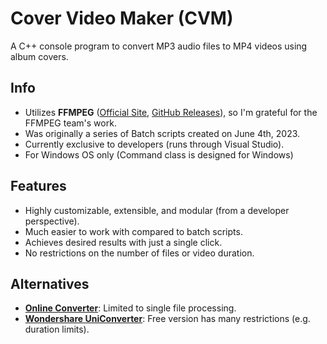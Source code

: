 # Cover Video Maker (CVM)
A C++ console program to convert MP3 audio files to MP4 videos using album covers.


## Info
- Utilizes **FFMPEG** ([Official Site](https://www.ffmpeg.org/about.html), [GitHub Releases](https://github.com/GyanD/codexffmpeg/releases)), so I'm grateful for the FFMPEG team's work.
- Was originally a series of Batch scripts created on June 4th, 2023.
- Currently exclusive to developers (runs through Visual Studio).
- For Windows OS only (Command class is designed for Windows)


## Features
- Highly customizable, extensible, and modular (from a developer perspective).
- Much easier to work with compared to batch scripts.
- Achieves desired results with just a single click.
- No restrictions on the number of files or video duration.


## Alternatives
- [**Online Converter**](https://www.onlineconverter.com/mp3-to-mp4): Limited to single file processing.
- [**Wondershare UniConverter**](https://videoconverter.wondershare.com/convert-mp4/mp3-to-mp4-with-image.html): Free version has many restrictions (e.g. duration limits).
